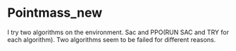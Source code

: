 # Pointmass_new

I try two algorithms on the environment. Sac and PPO(RUN SAC and TRY for each algorithm). Two algorithms seem to be failed for different reasons.
